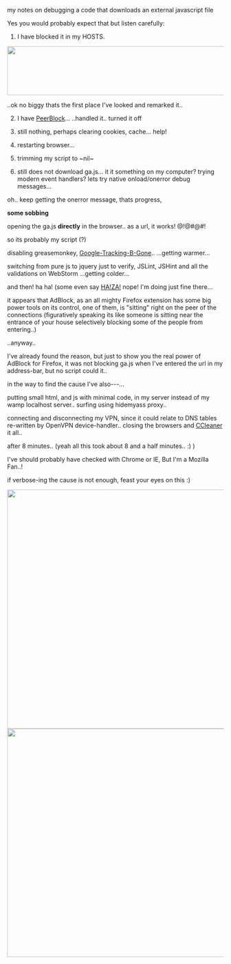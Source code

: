 my notes on debugging a code that downloads an external javascript file
<!--more-->
Yes you would probably expect that but listen carefully:

1. I have blocked it in my HOSTS.
<img src="https://icompile.eladkarako.com/_uploads/2013/02/2013-02-21_233036.jpg" alt="" title="2013-02-21_233036" width="546" height="114" class="alignnone size-full wp-image-605" />

..ok no biggy thats the first place I've looked and remarked it..

2. I have <a href="http://www.peerblock.com/" title="PeerBlock" target="_blank">PeerBlock</a>...
..handled it.. turned it off

3. still nothing, perhaps clearing cookies, cache... help!

4. restarting browser...

5. trimming my script to ~nil~

6. still does not download ga.js... it it something on my computer?
trying modern event handlers? lets try native onload/onerror debug messages...

oh.. keep getting the onerror message, thats progress,

**some sobbing**

opening the ga.js <strong>directly</strong> in the browser.. as a url,
it works! @!@#@#!

so its probably my script (?)

disabling greasemonkey, <a href="http://userscripts.org/scripts/show/47300" title="Google-Tracking-B-Gone" target="_blank">Google-Tracking-B-Gone</a>..
...getting warmer...

switching from pure js to jquery just to verify,
JSLint, JSHint and all the validations on WebStorm 
...getting colder...

and then!
ha ha! (some even say <a href="http://haza.urbanup.com/1807525" title="HAZA! (the second one..)" target="_blank">HA!ZA!</a>
nope! I'm doing just fine there...


it appears that AdBlock, as an all mighty Firefox extension has some big power tools on its control,
one of them, is "sitting" right on the peer of the connections (figuratively speaking its like someone is sitting near the entrance of your house selectively blocking some of the people from entering..)

..anyway..

I've already found the reason, but just to show you the real power of AdBlock for Firefox,
it was not blocking ga.js when I've entered the url in my address-bar, but no script could it..

in the way to find the cause I've also---...

putting small html, and js with minimal code, in my server instead of my wamp localhost server..
surfing using hidemyass proxy..

connecting and disconnecting my VPN, since it could relate to DNS tables re-written by OpenVPN device-handler..
closing the browsers and <a href="http://www.piriform.com/ccleaner/builds" title="CCleaner" target="_blank">CCleaner</a> it all..

after 8 minutes..
(yeah all this took about 8 and a half minutes.. :) )

I've should probably have checked with Chrome or IE,
But I'm a Mozilla Fan..!


if verbose-ing the cause is not enough,
feast your eyes on this :)

<img src="https://icompile.eladkarako.com/_uploads/2013/02/2013-02-21_225614.jpg" alt="" title="2013-02-21_225614" width="1140" height="556" class="alignnone size-full wp-image-600" />

<img src="https://icompile.eladkarako.com/_uploads/2013/02/2013-02-21_225652.jpg" alt="" title="2013-02-21_225652" width="1141" height="531" class="alignnone size-full wp-image-601" />
